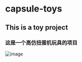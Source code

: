 # capsule-toys
## This is a toy project
### 这是一个高仿扭蛋机玩具的项目
![image](https://github.com/12345555666789/capsule-toys.github.io/blob/master/GIF.gif)
